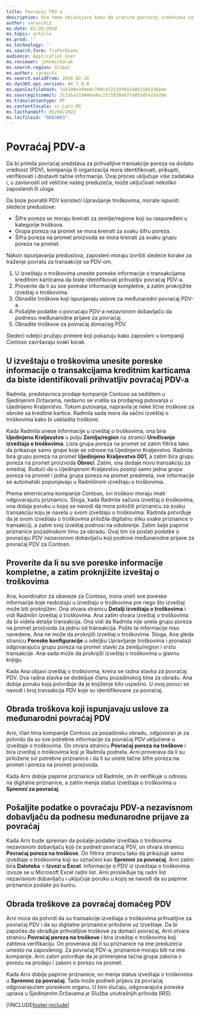 ```yaml
---
title: Povraćaj PDV-a
description: Ova tema objašnjava kako da vratite povraćaj sredstava za transakcije poreza na dodatu vrednost (PDV).
author: saraschi2
ms.date: 02/26/2018
ms.topic: article
ms.prod: ''
ms.technology: ''
ms.search.form: TrvPerDiems
audience: Application User
ms.reviewer: johnmichalak
ms.search.region: Global
ms.author: saraschi
ms.search.validFrom: 2016-02-28
ms.dyn365.ops.version: AX 7.0.0
ms.openlocfilehash: 7ab390e399e0c709cd72219f0a1d85116b33b84e
ms.sourcegitcommit: 2c2a5a11d446adec2f21030ab77a053d7e2da28e
ms.translationtype: MT
ms.contentlocale: sr-Latn-RS
ms.lasthandoff: 05/04/2022
ms.locfileid: "8683003"
---
```

# <a name="vat-recovery"></a>Povraćaj PDV-a 

Da bi primila povraćaj sredstava za prihvatljive transakcije poreza na dodatu vrednost (PDV), kompanija ili organizacija mora identifikovati, prikupiti, verifikovati i dostaviti tačne informacije. Ovaj proces uključuje više zadataka i, u zavisnosti od veličine vašeg preduzeća, može uključivati nekoliko zaposlenih ili uloga.

Da biste povratili PDV koristeći Upravljanje troškovima, morate ispuniti sledeće preduslove:

- Šifre poreza se moraju kreirati za zemlje/regione koji su raspoređeni u kategorije troškova.
- Grupa poreza na promet se mora kreirati za svaku šifru poreza.
- Šifra poreza na promet proizvoda se mora kreirati za svaku grupu poreza na promet.

Nakon ispunjavanja preduslova, zaposleni moraju izvršiti sledeće korake za traženje povrata za transakcije sa PDV-om.

1. U izveštaju o troškovima unesite poreske informacije o transakcijama kreditnim karticama da biste identifikovali prihvatljiv povraćaj PDV-a.
2. Proverite da li su sve poreske informacije kompletne, a zatim proknjižite izveštaj o troškovima.
3. Obradite troškove koji ispunjavaju uslove za međunarodni povraćaj PDV-a.
4. Pošaljite podatke o povraćaju PDV-a nezavisnom dobavljaču da podnesu međunarodne prijave za povraćaj.
5. Obradite troškove za povraćaj domaćeg PDV.

Sledeći odeljci pružaju primere koji pokazuju kako zaposleni u kompaniji Contoso završavaju svaki korak.

## <a name="on-an-expense-report-enter-tax-information-about-credit-card-transactions-to-identify-eligible-vat-refunds"></a>U izveštaju o troškovima unesite poreske informacije o transakcijama kreditnim karticama da biste identifikovali prihvatljiv povraćaj PDV-a

Radmila, predstavnica prodaje kompanije Contoso sa sedištem u Sjedinjenim Državama, nedavno se vratila sa prodajnog putovanja u Ujedinjeno Kraljevstvo. Tokom putovanja, napravila je neke lične troškove za obroke sa kreditne kartice. Radmila sada mora da sačini izveštaj o troškovima kako bi uskladila troškove.

Kada Radmila unese informacije u izveštaj o troškovima, ona bira **Ujedinjeno Kraljevstvo** u polju **Zemlja/region** na stranici **Uređivanje izveštaja o troškovima**. Lista grupa poreza na promet se zatim filtrira tako da prikazuje samo grupe koje se odnose na Ujedinjeno Kraljevstvo. Radmila bira grupu poreza na promet **Ujedinjeno Kraljevstvo 001**, a zatim bira grupu poreza na promet proizvoda **Obroci**. Zatim, ona dodaje novu transakciju za smeštaj. Budući da u Ujedinjenom Kraljevstvu postoji samo jedna grupa poreza na promet i jedna grupa poreza na promet predmeta, ove informacije se automatski popunjavaju u Radmilinom izveštaju o troškovima.

Prema smernicama kompanije Contoso, svi troškovi moraju imati odgovarajuću priznanicu. Stoga, kada Radmila sačuva izveštaj o troškovima, ona dobija poruku u kojoj se navodi da mora priložiti priznanicu za svaku transakciju koju je navela u svom izveštaju o troškovima. Radmila potvrđuje da je svom izveštaju o troškovima priložila digitalnu sliku svake priznanice o transakciji, a zatim svoj izveštaj podnosi na odobrenje. Zatim šalje papirne priznanice pozadinskom timu za obradu. Ovaj tim će poslati podatke o povraćaju PDV nezavisnom dobavljaču koji podnosi međunarodne prijave za povraćaj PDV za Contoso.

## <a name="make-sure-that-all-tax-information-is-complete-and-then-post-the-expense-report"></a>Proverite da li su sve poreske informacije kompletne, a zatim proknjižite izveštaj o troškovima

Ana, koordinator za obaveze za Contoso, mora uneti sve poreske informacije koje nedostaju u izveštaju o troškovima pre nego što izveštaj može biti proknjižen. Ona otvara stranicu **Detalji izveštaja o troškovima** i vidi Radmilin izveštaj o troškovima. Ana zatim otvara izveštaj o troškovima da bi videla detalje transakcija. Ona vidi da Radmila nije unela grupu poreza na promet proizvoda za jednu od transakcija. Pošto te informacije nisu navedene, Ana ne može da proknjiži izveštaj o troškovima. Stoga, Ana gleda stranicu **Poreske konfiguracije** u odeljku Upravljanje troškovima i pronalazi odgovarajuću grupu poreza na promet stavki za zemlju/region i vrstu transakcije. Ana sada može da proknjiži izveštaj o troškovima u glavnu knjigu.

Kada Ana objavi izveštaj o troškovima, kreira se radna stavka za povraćaj PDV. Ova radna stavka se dodeljuje članu pozadinskog tima za obradu. Ana dobija poruku koja potvrđuje da je knjiženje bilo uspešno. U ovoj poruci se navodi i broj transakcija PDV koje su identifikovane za povraćaj.

## <a name="process-expenses-that-are-eligible-for-international-vat-recovery"></a>Obrada troškova koji ispunjavaju uslove za međunarodni povraćaj PDV

Arni, član tima kompanije Contoso za pozadinsku obradu, odgovoran je za potvrdu da su sve potrebne informacije za povraćaj PDV uključene u izveštaje o troškovima. On otvara stranicu **Povraćaj poreza na troškove** i bira izveštaj o troškovima koji je Radmila podnela. Arni proverava da li su priložene svi potrebne priznanice i da li su unete tačne šifre poreza na promet i poreza na promet proizvoda.

Kada Arni dobije papirne priznanice od Radmile, on ih verifikuje u odnosu na digitalne priznanice, a zatim menja status izveštaja o troškovima u **Spremni za povraćaj**.

## <a name="send-vat-recovery-data-to-the-third-party-vendor-to-file-international-recovery-returns"></a>Pošaljite podatke o povraćaju PDV-a nezavisnom dobavljaču da podnesu međunarodne prijave za povraćaj

Kada Arni bude spreman da pošalje podatke izveštaja o troškovima nezavisnom dobavljaču koji će podneti povraćaj PDV, on otvara stranicu **Povraćaj poreza na troškove**. On filtrira stranicu tako da prikazuje samo izveštaje o troškovima koji su označeni kao **Spremni za povraćaj**. Arni zatim bira **Datoteka** &gt; **Izvezi u Excel**. Informacije o PDV iz izveštaja o troškovima izvoze se u Microsoft Excel radni list. Arni prosleđuje taj radni list nezavisnom dobavljaču i uključuje poruku u kojoj se navodi da su papirne priznanice poslate po kuriru.

## <a name="process-expenses-for-domestic-vat-recovery"></a>Obrada troškove za povraćaj domaćeg PDV

Arni mora da potvrdi da su transakcije izveštaja o troškovima prihvatljive za povraćaj PDV i da su digitalne priznanice priložene uz izveštaje. Da bi započeo da obrađuje prihvatljive troškove za domaći povraćaj, Arni otvara stranicu **Povraćaj poreza na troškove** i bira izveštaj o troškovima koji zahteva verifikaciju. On proverava da li su priznanice na ime preduzeća umesto na zaposlenog. Za povraćaj PDV-a, priznanice moraju biti na ime kompanije. Arni zatim potvrđuje da je primenjena tačna grupa zakona o porezu na prodaju i zakoni o porezu na promet.

Kada Arni dobije papirne priznanice, on menja status izveštaja o troškovima u **Spremno za povraćaj**. Tada može podneti prijavu za povraćaj odgovarajućem poreskom organu. U tom slučaju, odgovarajuća poreska uprava u Sjedinjenim Državama je Služba unutrašnjih prihoda (IRS).


[!INCLUDE[footer-include](../includes/footer-banner.md)]